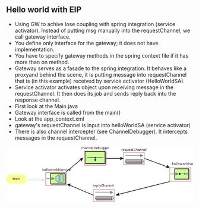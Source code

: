 ## Hello world with EIP

* Using GW to achive lose coupling with spring integration (service activator). Instead of putting msg manually into the requestChannel, we call gateway interface. 
* You define only interface for the gateway; it does not have implementation.
* You have to specify gateway methods in the spring context file if it has more than on method.
* Gateway serves as a fasade to the spring integration. It behaves like a proxyand behind the scene, it is putting message into requestChannel that is (in this example) received by service activator (HelloWorldSA). 
* Service activator activates object upon receiving message in the requestChannel. It then does its job and sends reply back into the response channel.
* First look at the Main.java
* Gateway interface is called from the main()
* Look at the app_context.xml
* gateway's requestChannel is input into helloWorldSA (service activator)
* There is also channel intercepter (see ChannelDebugger). It intercepts messages in the requestChannel.

![alt tag](https://github.com/bozanarh/spring_integration_patterns/blob/master/helloWithGWAndSA/HelloWithGWAndSA.jpeg)

